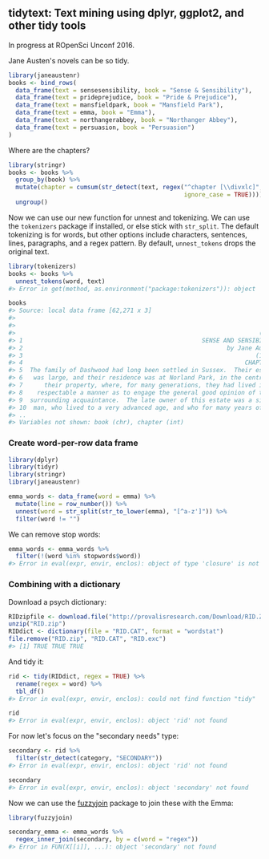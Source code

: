 <!-- README.md is generated from README.Rmd. Please edit that file -->

tidytext: Text mining using dplyr, ggplot2, and other tidy tools
---------------

In progress at ROpenSci Unconf 2016.



Jane Austen's novels can be so tidy.


```r
library(janeaustenr)
books <- bind_rows(
  data_frame(text = sensesensibility, book = "Sense & Sensibility"),
  data_frame(text = prideprejudice, book = "Pride & Prejudice"),
  data_frame(text = mansfieldpark, book = "Mansfield Park"),
  data_frame(text = emma, book = "Emma"),
  data_frame(text = northangerabbey, book = "Northanger Abbey"),
  data_frame(text = persuasion, book = "Persuasion")
)
```

Where are the chapters?


```r
library(stringr)
books <- books %>%
  group_by(book) %>%
  mutate(chapter = cumsum(str_detect(text, regex("^chapter [\\divxlc]", 
                                                 ignore_case = TRUE)))) %>%
  ungroup()
```

Now we can use our new function for unnest and tokenizing. We can use the `tokenizers` package if installed, or else stick with `str_split`. The default tokenizing is for words, but other options include characters, sentences, lines, paragraphs, and a regex pattern. By default, `unnest_tokens` drops the original text.


```r
library(tokenizers)
books <- books %>%
  unnest_tokens(word, text)
#> Error in get(method, as.environment("package:tokenizers")): object 'tokenize_' not found

books
#> Source: local data frame [62,271 x 3]
#> 
#>                                                                     text
#>                                                                    (chr)
#> 1                                                  SENSE AND SENSIBILITY
#> 2                                                         by Jane Austen
#> 3                                                                 (1811)
#> 4                                                              CHAPTER 1
#> 5  The family of Dashwood had long been settled in Sussex.  Their estate
#> 6   was large, and their residence was at Norland Park, in the centre of
#> 7      their property, where, for many generations, they had lived in so
#> 8    respectable a manner as to engage the general good opinion of their
#> 9  surrounding acquaintance.  The late owner of this estate was a single
#> 10  man, who lived to a very advanced age, and who for many years of his
#> ..                                                                   ...
#> Variables not shown: book (chr), chapter (int)
```

### Create word-per-row data frame


```r
library(dplyr)
library(tidyr)
library(stringr)
library(janeaustenr)

emma_words <- data_frame(word = emma) %>%
  mutate(line = row_number()) %>%
  unnest(word = str_split(str_to_lower(emma), "[^a-z']")) %>%
  filter(word != "")
```

We can remove stop words:


```r
emma_words <- emma_words %>%
  filter(!(word %in% stopwords$word))
#> Error in eval(expr, envir, enclos): object of type 'closure' is not subsettable
```

### Combining with a dictionary

Download a psych dictionary:


```r
RIDzipfile <- download.file("http://provalisresearch.com/Download/RID.ZIP", "RID.zip")
unzip("RID.zip")
RIDdict <- dictionary(file = "RID.CAT", format = "wordstat")
file.remove("RID.zip", "RID.CAT", "RID.exc")
#> [1] TRUE TRUE TRUE
```

And tidy it:


```r
rid <- tidy(RIDdict, regex = TRUE) %>%
  rename(regex = word) %>%
  tbl_df()
#> Error in eval(expr, envir, enclos): could not find function "tidy"

rid
#> Error in eval(expr, envir, enclos): object 'rid' not found
```

For now let's focus on the "secondary needs" type:


```r
secondary <- rid %>%
  filter(str_detect(category, "SECONDARY"))
#> Error in eval(expr, envir, enclos): object 'rid' not found

secondary
#> Error in eval(expr, envir, enclos): object 'secondary' not found
```

Now we can use the [fuzzyjoin](TODO) package to join these with the Emma:


```r
library(fuzzyjoin)

secondary_emma <- emma_words %>%
  regex_inner_join(secondary, by = c(word = "regex"))
#> Error in FUN(X[[i]], ...): object 'secondary' not found
```
